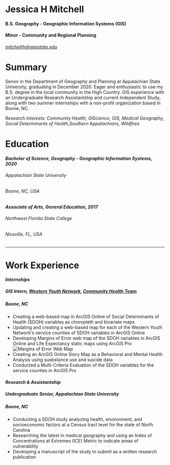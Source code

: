 # Jessica H Mitchell

#### B.S. Geography - Geographic Information Systems (GIS)
#### Minor - Community and Regional Planning

###### mitchelljh@appstate.edu

# Summary

Senior in the Department of Geography and Planning at Appalachian State University, graduating in December 2020. Eager and enthusiastic to use my B.S. degree in the local community in the High Country. GIS experience with an Undergraduate Research Assistantship and current Independent Study, along with two summer internships with a non-profit organization based in Boone, NC.

_Research Interests:_
_Community Health, GIScience, GIS, Medical Geography, Social Determinants of Health,Southern Appalachians, Wildfires_

# Education

#### _Bachelor of Science, Geography - Geographic Information Systems, 2020_
###### Appalachian State University
###### Boone, NC, USA

#### _Associate of Arts, General Education, 2017_
###### Northwest Florida State College
###### Niceville, FL, USA
---
# Work Experience

#### _Internships_
##### GIS Intern, [Western Youth Network](https://www.westernyouthnetwork.org/), [Community Health Team](https://www.westernyouthnetwork.org/our-work/substance-abuse-prevention/)
##### Boone, NC
- Creating a web-based map in ArcGIS Online of Social Determinants of Health (SDOH) variables as choropleth and bivariate maps
- Updating and creating a web-based map for each of the Western Youth Network's service counties of SDOH variables in ArcGIS Online
- Developing Margins of Error web map of the SDOH variables in ArcGIS Online and Life Expectancy static maps using ArcGIS Pro
![Margins of Error Web Map][Margins of Error]
- Creating an ArcGIS Online Story Map as a Behavioral and Mental Health Analysis using susbstance use and suicide data
- Conducted a Multi-Criteria Evaluation of the SDOH variables for the service counties in ArcGIS Pro


#### _Research & Assistantship_
##### Undergraduate Senior, Appalachian State University
##### Boone, NC
- Conducting a SDOH study analyzing health, environment, and socioeconomic factors at a Census tract level for the state of North Carolina
- Researching the latest in medical geography and using an Index of Concentrations at Extremes (ICE) Metric to indicate areas of vulnerability
- Developing a manuscript of the study to submit as a written research publication



[Margins of Error]: https://static.wixstatic.com/media/a201c7_8158ab0c3d5a485c82b721a1c8adcc8c~mv2.jpg/v1/fill/w_542,h_259,al_c,q_80,usm_0.66_1.00_0.01/a201c7_8158ab0c3d5a485c82b721a1c8adcc8c~mv2.webp
